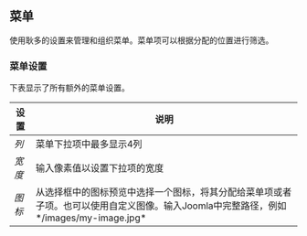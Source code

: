 ## 菜单

使用耿多的设置来管理和组织菜单。菜单项可以根据分配的位置进行筛选。

### 菜单设置

下表显示了所有额外的菜单设置。

| 设置   | 说明 |
| ---------- | ------------------------------ |
| *列*   | 菜单下拉项中最多显示4列                                                                                                              |
| *宽度* | 输入像素值以设置下拉项的宽度                                                                                                         |
| *图标* | 从选择框中的图标预览中选择一个图标，将其分配给菜单项或者子项。也可以使用自定义图像。输入Joomla中完整路径，例如*/images/my-image.jpg* |